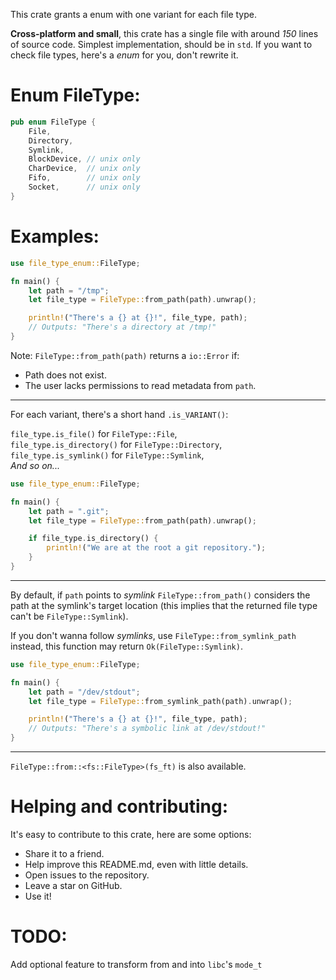 This crate grants a enum with one variant for each file type.

**Cross-platform and small**, this crate has a single file with around _150_
lines of source code. Simplest implementation, should be in `std`. If you
want to check file types, here's a _enum_ for you, don't rewrite it.

# Enum FileType:
```rust
pub enum FileType {
    File,
    Directory,
    Symlink,
    BlockDevice, // unix only
    CharDevice,  // unix only
    Fifo,        // unix only
    Socket,      // unix only
}
```

# Examples:
```rust
use file_type_enum::FileType;

fn main() {
    let path = "/tmp";
    let file_type = FileType::from_path(path).unwrap();

    println!("There's a {} at {}!", file_type, path);
    // Outputs: "There's a directory at /tmp!"
}
```

Note: `FileType::from_path(path)` returns a `io::Error` if:
* Path does not exist.
* The user lacks permissions to read metadata from `path`.

---

For each variant, there's a short hand `.is_VARIANT()`:

`file_type.is_file()`      for `FileType::File`, \
`file_type.is_directory()` for `FileType::Directory`, \
`file_type.is_symlink()`   for `FileType::Symlink`, \
_And so on..._

```rust
use file_type_enum::FileType;

fn main() {
    let path = ".git";
    let file_type = FileType::from_path(path).unwrap();

    if file_type.is_directory() {
        println!("We are at the root a git repository.");
    }
}
```

---

By default, if `path` points to _symlink_ `FileType::from_path()` considers
the path at the symlink's target location (this implies that the returned
file type can't be `FileType::Symlink`).

If you don't wanna follow _symlinks_, use `FileType::from_symlink_path`
instead, this function may return `Ok(FileType::Symlink)`.

```rust
use file_type_enum::FileType;

fn main() {
    let path = "/dev/stdout";
    let file_type = FileType::from_symlink_path(path).unwrap();

    println!("There's a {} at {}!", file_type, path);
    // Outputs: "There's a symbolic link at /dev/stdout!"
}
```

---

`FileType::from::<fs::FileType>(fs_ft)` is also available.

# Helping and contributing:
It's easy to contribute to this crate, here are some options:
- Share it to a friend.
- Help improve this README.md, even with little details.
- Open issues to the repository.
- Leave a star on GitHub.
- Use it!

# TODO:
Add optional feature to transform from and into `libc`'s `mode_t`
